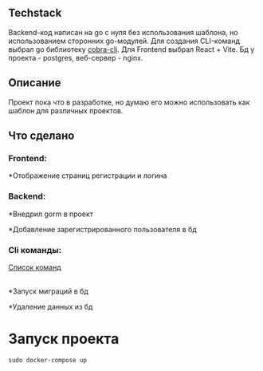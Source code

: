 <h2>Techstack</h2>
Backend-код написан на go с нуля без использования шаблона, но использованием сторонних go-модулей. Для создания CLI-команд выбрал go библиотеку <a href="https://github.com/spf13/cobra">cobra-cli</a>. Для Frontend выбрал React + Vite. Бд у проекта - postgres, веб-сервер - nginx.
<h2>Описание</h2>
Проект пока что в разработке, но думаю его можно использовать как шаблон для различных проектов.
<h2>Что сделано</h2>
<h3>Frontend:</h3>
<p>*Отображение страниц регистрации и логина</p>
<h3>Backend:</h3>
<p>*Внедрил gorm в проект</p>
<p>*Добавление зарегистрированного пользователя в бд</p>
<h3>Cli команды:</h3>
<a href="https://github.com/Alekssmv/GoChat/tree/main/src/Cli">Список команд</a>
<br></br>
<p>*Запуск миграций в бд</p>
<p>*Удаление данных из бд</p>
<h1>Запуск проекта</h1>
<div id="code-container" style="position: relative;">
  <pre><code id="code-snippet">sudo docker-compose up</code></pre>
</div>
